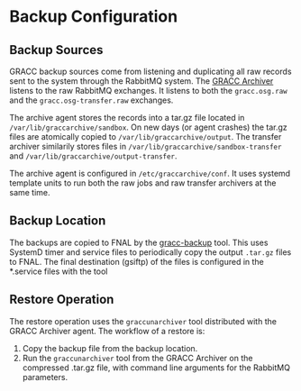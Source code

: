 Backup Configuration
====================

Backup Sources
--------------

GRACC backup sources come from listening and duplicating all raw records sent to the system through the RabbitMQ system.  The [GRACC Archiver](https://github.com/opensciencegrid/gracc-archive) listens to the raw RabbitMQ exchanges.  It listens to both the `gracc.osg.raw` and the `gracc.osg-transfer.raw` exchanges.

The archive agent stores the records into a tar.gz file located in `/var/lib/graccarchive/sandbox`.  On new days (or agent crashes) the tar.gz files are atomically copied to `/var/lib/graccarchive/output`.  The transfer archiver similarily stores files in `/var/lib/graccarchive/sandbox-transfer` and `/var/lib/graccarchive/output-transfer`.

The archive agent is configured in `/etc/graccarchive/conf`.  It uses systemd template units to run both the raw jobs and raw transfer archivers at the same time.


Backup Location
---------------

The backups are copied to FNAL by the [gracc-backup](https://github.com/opensciencegrid/gracc-backup) tool.  This uses SystemD timer and service files to periodically copy the output `.tar.gz` files to FNAL.  The final destination (gsiftp) of the files is configured in the *.service files with the tool


Restore Operation
-----------------

The restore operation uses the `graccunarchiver` tool distributed with the GRACC Archiver agent.  The workflow of a restore is:

1. Copy the backup file from the backup location.
2. Run the `graccunarchiver` tool from the GRACC Archiver on the compressed .tar.gz file, with command line arguments for the RabbitMQ parameters.

